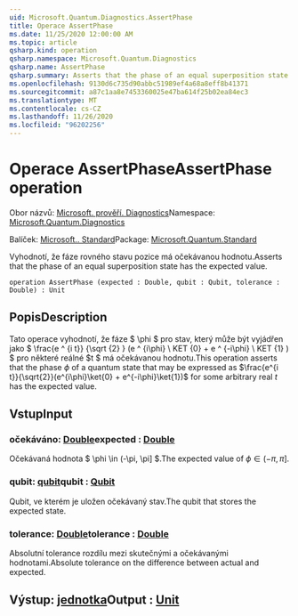 ```yaml
---
uid: Microsoft.Quantum.Diagnostics.AssertPhase
title: Operace AssertPhase
ms.date: 11/25/2020 12:00:00 AM
ms.topic: article
qsharp.kind: operation
qsharp.namespace: Microsoft.Quantum.Diagnostics
qsharp.name: AssertPhase
qsharp.summary: Asserts that the phase of an equal superposition state has the expected value.
ms.openlocfilehash: 9130d6c735d90abbc51989ef4a68a8eff8b41371
ms.sourcegitcommit: a87c1aa8e7453360025e47ba614f25b02ea84ec3
ms.translationtype: MT
ms.contentlocale: cs-CZ
ms.lasthandoff: 11/26/2020
ms.locfileid: "96202256"
---
```

# <a name="assertphase-operation"></a><span data-ttu-id="c1c13-102">Operace AssertPhase</span><span class="sxs-lookup"><span data-stu-id="c1c13-102">AssertPhase operation</span></span>

<span data-ttu-id="c1c13-103">Obor názvů: [Microsoft. prověří. Diagnostics](xref:Microsoft.Quantum.Diagnostics)</span><span class="sxs-lookup"><span data-stu-id="c1c13-103">Namespace: [Microsoft.Quantum.Diagnostics](xref:Microsoft.Quantum.Diagnostics)</span></span>

<span data-ttu-id="c1c13-104">Balíček: [Microsoft.. Standard](https://nuget.org/packages/Microsoft.Quantum.Standard)</span><span class="sxs-lookup"><span data-stu-id="c1c13-104">Package: [Microsoft.Quantum.Standard](https://nuget.org/packages/Microsoft.Quantum.Standard)</span></span>


<span data-ttu-id="c1c13-105">Vyhodnotí, že fáze rovného stavu pozice má očekávanou hodnotu.</span><span class="sxs-lookup"><span data-stu-id="c1c13-105">Asserts that the phase of an equal superposition state has the expected value.</span></span>

```qsharp
operation AssertPhase (expected : Double, qubit : Qubit, tolerance : Double) : Unit
```


## <a name="description"></a><span data-ttu-id="c1c13-106">Popis</span><span class="sxs-lookup"><span data-stu-id="c1c13-106">Description</span></span>

<span data-ttu-id="c1c13-107">Tato operace vyhodnotí, že fáze $ \phi $ pro stav, který může být vyjádřen jako $ \frac{e ^ {i t}} {\sqrt {2} } (e ^ {i\phi} \ KET {0} + e ^ {-i\phi} \ KET {1} ) $ pro některé reálné $t $ má očekávanou hodnotu.</span><span class="sxs-lookup"><span data-stu-id="c1c13-107">This operation asserts that the phase $\phi$ of a quantum state that may be expressed as $\frac{e^{i t}}{\sqrt{2}}(e^{i\phi}\ket{0} + e^{-i\phi}\ket{1})$ for some arbitrary real $t$ has the expected value.</span></span>

## <a name="input"></a><span data-ttu-id="c1c13-108">Vstup</span><span class="sxs-lookup"><span data-stu-id="c1c13-108">Input</span></span>

### <a name="expected--double"></a><span data-ttu-id="c1c13-109">očekáváno: [Double](xref:microsoft.quantum.lang-ref.double)</span><span class="sxs-lookup"><span data-stu-id="c1c13-109">expected : [Double](xref:microsoft.quantum.lang-ref.double)</span></span>

<span data-ttu-id="c1c13-110">Očekávaná hodnota $ \phi \in (-\pi, \pi] $.</span><span class="sxs-lookup"><span data-stu-id="c1c13-110">The expected value of $\phi \in (-\pi,\pi]$.</span></span>


### <a name="qubit--qubit"></a><span data-ttu-id="c1c13-111">qubit: [qubit](xref:microsoft.quantum.lang-ref.qubit)</span><span class="sxs-lookup"><span data-stu-id="c1c13-111">qubit : [Qubit](xref:microsoft.quantum.lang-ref.qubit)</span></span>

<span data-ttu-id="c1c13-112">Qubit, ve kterém je uložen očekávaný stav.</span><span class="sxs-lookup"><span data-stu-id="c1c13-112">The qubit that stores the expected state.</span></span>


### <a name="tolerance--double"></a><span data-ttu-id="c1c13-113">tolerance: [Double](xref:microsoft.quantum.lang-ref.double)</span><span class="sxs-lookup"><span data-stu-id="c1c13-113">tolerance : [Double](xref:microsoft.quantum.lang-ref.double)</span></span>

<span data-ttu-id="c1c13-114">Absolutní tolerance rozdílu mezi skutečnými a očekávanými hodnotami.</span><span class="sxs-lookup"><span data-stu-id="c1c13-114">Absolute tolerance on the difference between actual and expected.</span></span>



## <a name="output--unit"></a><span data-ttu-id="c1c13-115">Výstup: [jednotka](xref:microsoft.quantum.lang-ref.unit)</span><span class="sxs-lookup"><span data-stu-id="c1c13-115">Output : [Unit](xref:microsoft.quantum.lang-ref.unit)</span></span>

